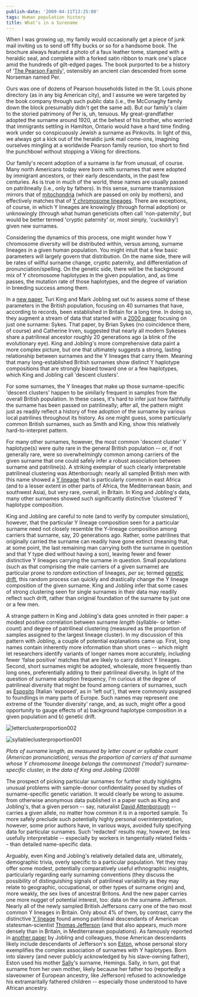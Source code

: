 ```yaml
---
publish-date: '2009-04-11T13:25:00'
tags: Human population history
title: What’s in a Surename
---
```


When I was growing up, my family would occasionally get a piece of junk mail inviting us to send off fifty bucks or so for a handsome book. The brochure always featured a photo of a faux leather tome, stamped with a heraldic seal, and complete with a forked satin ribbon to mark one's place amid the hundreds of gilt-edged pages. The book purported to be a history of '[The Pearson Family](http://www.houseofnames.com/xq/asp.fc/qx/pearson-family-crest.htm)', ostensibly an ancient clan descended from some Norseman named Per.

Ours was one of dozens of Pearson households listed in the St. Louis phone directory (as in any big American city), and I assume we were targeted by the book company through such public data (i.e., the McConaghy family down the block presumably didn't get the same ad). But our family's claim to the storied patrimony of Per is, uh, tenuous. My great-grandfather adopted the surname around 1920, at the behest of his brother, who worried that immigrants settling in Hamilton, Ontario would have a hard time finding work under so conspicuously Jewish a surname as Pinkovits. In light of this, we always got a kick out of the heraldic junk mail come-ons, imagining ourselves mingling at a worldwide Pearson family reunion, too short to find the punchbowl without stopping a Viking for directions.

Our family's recent adoption of a surname is far from unusual, of course. Many north Americans today were born with surnames that were adopted by immigrant ancestors, or their early descendants, in the past few centuries. As is true in much of the world, these names are usually passed on patrilineally (i.e., only by fathers). In this sense, surname transmission mirrors that of [mitochondria](http://en.wikipedia.org/wiki/Mitochondrion) (which are passed on only by mothers), and effectively matches that of [Y chromosome lineages](http://en.wikipedia.org/wiki/Human_Y-chromosome_DNA_haplogroup). There are exceptions, of course, in which Y lineages are knowingly (through formal adoption) or unknowingly (through what human geneticists often call 'non-paternity', but would be better termed 'cryptic paternity' or, most simply, 'cuckoldry') given new surnames.

Considering the dynamics of this process, one might wonder how Y chromosome diversity will be distributed within, versus among, surname lineages in a given human population. You might intuit that a few basic parameters will largely govern that distribution. On the name side, there will be rates of willful surname change, cryptic paternity, and differentiation of pronunciation/spelling. On the genetic side, there will be the background mix of Y chromosome haplotypes in the given population, and, as time passes, the mutation rate of those haplotypes, and the degree of variation in breeding success among them.

In a [new paper](http://www.ncbi.nlm.nih.gov/pubmed/19204044), Turi King and Mark Jobling set out to assess some of these parameters in the British population, focusing on 40 surnames that have, according to records, been established in Britain for a long time. In doing so, they augment a stream of data that started with a [2000 paper](http://www.ncbi.nlm.nih.gov/pubmed/10739766) focusing on just one surname: Sykes. That paper, by Brian Sykes (no coincidence there, of course) and Catherine Irven, suggested that nearly all modern Sykeses share a patrilineal ancestor roughly 20 generations ago (a blink of the evolutionary eye). King and Jobling's more comprehensive data paint a more complex picture, but one that ultimately suggests a strong, lasting relationship between surnames and the Y lineages that carry them. Meaning that many long-established British surnames show distinct Y haplotype compositions that are strongly biased toward one or a few haplotypes, which King and Jobling call 'descent clusters'.

For some surnames, the Y lineages that make up those surname-specific 'descent clusters' happen to be similarly frequent in samples from the overall British population. In these cases, it's hard to infer just how faithfully the surname has been passed on patrilineally; after all, the pattern might just as readily reflect a history of free adoption of the surname by various local patrilines throughout its history. As one might guess, some particularly common British surnames, such as Smith and King, show this relatively hard-to-interpret pattern.

For many other surnames, however, the most common 'descent cluster' Y haplotype(s) were quite rare in the general British population -- or, if not generally rare, were so overwhelmingly common among carriers of the given surname that one could safely infer a robust association between surname and patriline(s). A striking exemplar of such clearly interpretable patrilineal clustering was Attenborough: nearly all sampled British men with this name showed a [Y lineage](http://en.wikipedia.org/wiki/Haplogroup_E3b_%28Y-DNA%29) that is particularly common in east Africa (and to a lesser extent in other parts of Africa, the Mediterranean basin, and southwest Asia), but very rare, overall, in Britain. In King and Jobling's data, many other surnames showed such significantly distinctive 'clustered' Y haplotype composition.

King and Jobling are careful to note (and to verify by computer simulation), however, that the particular Y lineage composition seen for a particular surname need not closely resemble the Y-lineage composition among carriers that surname, say, 20 generations ago. Rather, some patrilines that originally carried the surname can readily have gone extinct (meaning that, at some point, the last remaining man carrying both the surname in question and that Y type died without having a son), leaving fewer and fewer distinctive Y lineages carrying the surname in question. Small populations (such as that comprising the male carriers of a given surname) are particular prone to _random_ extinction of lineages, _per se_; termed [genetic drift](http://en.wikipedia.org/wiki/Genetic_drift), this random process can quickly and drastically change the Y lineage composition of the given surname. King and Jobling infer that some cases of strong clustering seen for single surnames in their data may readily reflect such drift, rather than original foundation of the surname by just one or a few men.

A strange pattern in King and Jobling's data goes unnoted in their paper: a modest positive correlation between surname _length_ (syllable- or letter-count) and degree of patrilineal clustering (measured as the proportion of samples assigned to the largest lineage cluster). In my discussion of this pattern with Jobling, a couple of potential explanations came up. First, long names contain inherently more information than short ones -- which might let researchers identify variants of longer names more accurately, including fewer 'false positive' matches that are likely to carry distinct Y lineages. Second, short surnames might be adopted, wholesale, more frequently than long ones, preferentially adding to their patrilineal diversity. In light of the question of surname adoption frequency, I'm curious at the degree of patrilineal diversity that might be found among carriers of surnames, such as [Esposito](http://en.wikipedia.org/wiki/Esposito) (Italian 'exposed', as in 'left out'), that were commonly assigned to foundlings in many parts of Europe. Such names may represent one extreme of the 'founder diversity' range, and, as such, might offer a good opportunity to gauge effects of a) background haplotype composition in a given population and b) genetic drift.

![letterclusterproportion002](/wp-content/uploads/2009/03/letterclusterproportion002.jpg "letterclusterproportion002")

![syllableclusterproportion001](/wp-content/uploads/2009/03/syllableclusterproportion001.jpg "syllableclusterproportion001")

_Plots of surname length, as measured by letter count or syllable count (American pronunciation), versus the proportion of carriers of that surname whose Y chromosome lineage belongs the commonest ('modal') surname-specific cluster, in the data of King and Jobling (2009)_

The prospect of picking particular surnames for further study highlights unusual problems with sample-donor confidentiality posed by studies of surname-specific genetic variation. It would clearly be wrong to assume. from otherwise anonymous data published in a paper such as King and Jobling's, that a given person -- say, naturalist [David Attenborough](http://en.wikipedia.org/wiki/David_attenborough "David Attenborough") -- carries a given allele, no matter how common it is in a reported sample. To more safely preclude such potentially highly personal overinterpretation, however, some prior authors have, in various ways, avoided fully specifying data for particular surnames. Such 'redacted' results may, however, be less usefully interpretable -- especially by workers in tangentially related fields -- than detailed name-specific data.

Arguably, even King and Jobling's relatively detailed data are, ultimately, demographic trivia, overly specific to a particular population. Yet they may offer some modest, potentially comparatively useful ethnographic insights, particularly regarding early surnaming conventions (they discuss the possibility of distinguishing signals of patrilineal variability as they may relate to geographic, occupational, or other types of surname origin) and, more weakly, the sex lives of ancestral Britons. And the new paper carries one more nugget of potential interest, too: data on the surname Jefferson. Nearly all of the newly sampled British Jeffersons carry one of the two most common Y lineages in Britain. Only about 4% of them, by contrast, carry the distinctive [Y lineage](http://en.wikipedia.org/wiki/Haplogroup_T_%28Y-DNA%29) found among patrilineal descendants of American statesman-scientist [Thomas Jefferson](http://en.wikipedia.org/wiki/Thomas_Jefferson) (and that also appears, much more densely than in Britain, in Mediterranean populations). As famously reported in [another paper](http://www.ncbi.nlm.nih.gov/pubmed/9817200) by Jobling and colleagues, those American descendants likely include descendants of Jefferson's son [Eston](http://en.wikipedia.org/wiki/Eston_Hemings), whose personal story exemplifies the complex association of surnames with Y haplotypes. Born into slavery (and never publicly acknowledged by his slave-owning father), Eston used his mother [Sally](http://en.wikipedia.org/wiki/Sally_Hemings)'s surname, Hemings. Sally, in turn, got that surname from her own mother, likely because her father too (reportedly a slaveowner of European ancestry, like Jefferson) refused to acknowledge his extramaritally fathered children -- especially those understood to have African ancestry.
